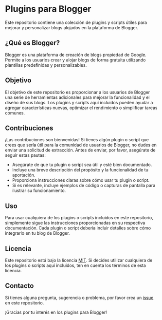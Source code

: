 # Plugins para Blogger

Este repositorio contiene una colección de plugins y scripts útiles para mejorar y personalizar blogs alojados en la plataforma de Blogger.

## ¿Qué es Blogger?

Blogger es una plataforma de creación de blogs propiedad de Google. Permite a los usuarios crear y alojar blogs de forma gratuita utilizando plantillas predefinidas y personalizables.

## Objetivo

El objetivo de este repositorio es proporcionar a los usuarios de Blogger una serie de herramientas adicionales para mejorar la funcionalidad y el diseño de sus blogs. Los plugins y scripts aquí incluidos pueden ayudar a agregar características nuevas, optimizar el rendimiento o simplificar tareas comunes.

## Contribuciones

¡Las contribuciones son bienvenidas! Si tienes algún plugin o script que crees que sería útil para la comunidad de usuarios de Blogger, no dudes en enviar una solicitud de extracción. Antes de enviar, por favor, asegúrate de seguir estas pautas:

- Asegúrate de que tu plugin o script sea útil y esté bien documentado.
- Incluye una breve descripción del propósito y la funcionalidad de tu aportación.
- Proporciona instrucciones claras sobre cómo usar tu plugin o script.
- Si es relevante, incluye ejemplos de código o capturas de pantalla para ilustrar su funcionamiento.

## Uso

Para usar cualquiera de los plugins o scripts incluidos en este repositorio, simplemente sigue las instrucciones proporcionadas en su respectiva documentación. Cada plugin o script debería incluir detalles sobre cómo integrarlo en tu blog de Blogger.

## Licencia

Este repositorio está bajo la licencia [MIT](LICENSE). Si decides utilizar cualquiera de los plugins o scripts aquí incluidos, ten en cuenta los términos de esta licencia.

## Contacto

Si tienes alguna pregunta, sugerencia o problema, por favor crea un [issue](https://github.com/owinile/plugins-blogger/issues) en este repositorio.

¡Gracias por tu interés en los plugins para Blogger!
